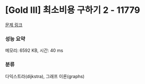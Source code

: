 # [Gold III] 최소비용 구하기 2 - 11779 

[문제 링크](https://www.acmicpc.net/problem/11779) 

### 성능 요약

메모리: 6592 KB, 시간: 40 ms

### 분류

다익스트라(dijkstra), 그래프 이론(graphs)

